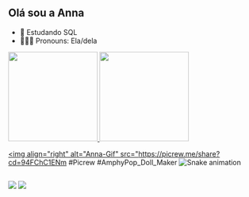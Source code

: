 ## Olá sou a Anna

- 📘 Estudando SQL
- 🙋🏼‍♀️ Pronouns: Ela/dela

<div>
 <a href="https://github.com/annaceliaarantes">
  <img height="180em" src="https://github-readme-stats.vercel.app/api?username=annaceliaarantes&show_icons=false&theme=dark&include_all_commits=true&count_private=true"/>
  <img height="180em" src="https://github-readme-stats.vercel.app/api/top-langs/?username=annaceliaarantes&layout=compact&langs_count=16&theme=dark"/>
                                         
</div>
                                         
                                         
 <div>

    
  <img align="right" alt="Anna-Gif" src="https://picrew.me/share?cd=94FChC1ENm #Picrew #AmphyPop_Doll_Maker
  ![Snake animation](https://github.com/rafaballerini/annaceliaarantes/blob/output/github-contribution-grid-snake.svg)
 </div>
 
   ##
 
<div> 

  <a href = "mailto:annaceliaarantes03@gmail.com"><img src="https://img.shields.io/badge/-Gmail-%23333?style=for-the-badge&logo=gmail&logoColor=white" target="_blank"></a>
  <a href="https://www.linkedin.com/in/anna-c%C3%A9lia-arantes-58bbbb157/" target="_blank"><img src="https://img.shields.io/badge/-LinkedIn-%230077B5?style=for-the-badge&logo=linkedin&logoColor=white" target="_blank"></a> 

 
 
</div>
